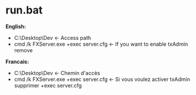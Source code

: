 # run.bat

__English:__
   - C:\Desktop\Dev    <- Access path
   - cmd /k FXServer.exe +exec server.cfg    <- If you want to enable txAdmin remove

__Francais:__
   - C:\Desktop\Dev    <- Chemin d'accès
   - cmd /k FXServer.exe +exec server.cfg    <- Si vous voulez activer txAdmin supprimer +exec server.cfg
